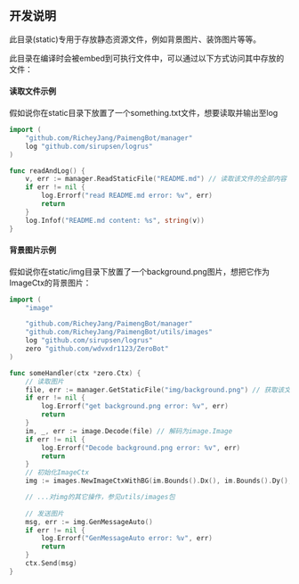 ## 开发说明

此目录(static)专用于存放静态资源文件，例如背景图片、装饰图片等等。

此目录在编译时会被embed到可执行文件中，可以通过以下方式访问其中存放的文件：

#### 读取文件示例

假如说你在static目录下放置了一个something.txt文件，想要读取并输出至log
```go
import (
	"github.com/RicheyJang/PaimengBot/manager"
	log "github.com/sirupsen/logrus"
)

func readAndLog() {
    v, err := manager.ReadStaticFile("README.md") // 读取该文件的全部内容
    if err != nil {
        log.Errorf("read README.md error: %v", err)
        return
    }
    log.Infof("README.md content: %s", string(v))
}
```

#### 背景图片示例

假如说你在static/img目录下放置了一个background.png图片，想把它作为ImageCtx的背景图片：
```go
import (
    "image"

    "github.com/RicheyJang/PaimengBot/manager"
    "github.com/RicheyJang/PaimengBot/utils/images"
    log "github.com/sirupsen/logrus"
    zero "github.com/wdvxdr1123/ZeroBot"
)

func someHandler(ctx *zero.Ctx) {
    // 读取图片
    file, err := manager.GetStaticFile("img/background.png") // 获取该文件的fs.File
    if err != nil {
        log.Errorf("get background.png error: %v", err)
        return
    }
    im, _, err := image.Decode(file) // 解码为image.Image
    if err != nil {
        log.Errorf("Decode background.png error: %v", err)
        return
    }
    // 初始化ImageCtx
    img := images.NewImageCtxWithBG(im.Bounds().Dx(), im.Bounds().Dy(), im, 1) 

    // ...对img的其它操作，参见utils/images包
    
    // 发送图片
    msg, err := img.GenMessageAuto()
    if err != nil {
        log.Errorf("GenMessageAuto error: %v", err)
        return
    }
    ctx.Send(msg)
}
```
